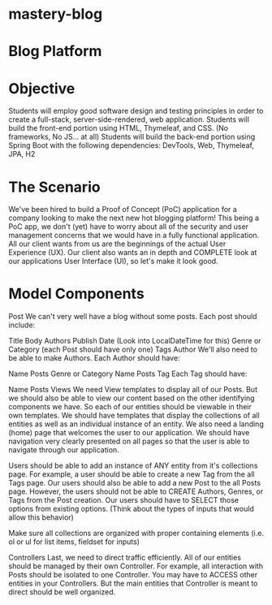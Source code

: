 # mastery-blog
# Blog Platform
# Objective

Students will employ good software design and testing principles in order to create a full-stack, server-side-rendered, web application.
Students will build the front-end portion using HTML, Thymeleaf, and CSS. (No frameworks, No JS… at all)
Students will build the back-end portion using Spring Boot with the following dependencies: DevTools, Web, Thymeleaf, JPA, H2

# The Scenario
We've been hired to build a Proof of Concept (PoC) application for a company looking to make the next new hot blogging platform! This being a PoC app, we don't (yet) have to worry about all of the security and user management concerns that we would have in a fully functional application. All our client wants from us are the beginnings of the actual User Experience (UX). Our client also wants an in depth and COMPLETE look at our applications User Interface (UI), so let's make it look good.

# Model Components
Post
We can't very well have a blog without some posts. Each post should include:

Title
Body
Authors
Publish Date (Look into LocalDateTime for this)
Genre or Category (each Post should have only one)
Tags
Author
We'll also need to be able to make Authors. Each Author should have:

Name
Posts
Genre or Category
Name
Posts
Tag
Each Tag should have:

Name
Posts
Views
We need View templates to display all of our Posts. But we should also be able to view our content based on the other identifying components we have. So each of our entities should be viewable in their own templates. We should have templates that display the collections of all entities as well as an individual instance of an entity. We also need a landing (home) page that welcomes the user to our application. We should have navigation very clearly presented on all pages so that the user is able to navigate through our application.

Users should be able to add an instance of ANY entity from it's collections page. For example, a user should be able to create a new Tag from the all Tags page. Our users should also be able to add a new Post to the all Posts page. However, the users should not be able to CREATE Authors, Genres, or Tags from the Post creation. Our users should have to SELECT those options from existing options. (Think about the types of inputs that would allow this behavior)

Make sure all collections are organized with proper containing elements (i.e. ol or ul for list items, fieldset for inputs)

Controllers
Last, we need to direct traffic efficiently. All of our entities should be managed by their own Controller. For example, all interaction with Posts should be isolated to one Controller. You may have to ACCESS other entities in your Controllers. But the main entities that Controller is meant to direct should be well organized.
